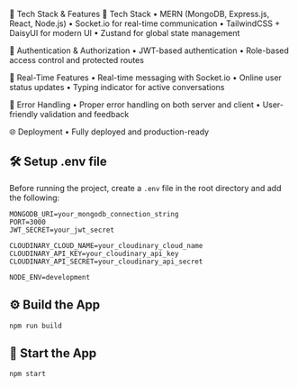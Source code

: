 🚀 Tech Stack & Features
🌟 Tech Stack
• MERN (MongoDB, Express.js, React, Node.js)
• Socket.io for real-time communication
• TailwindCSS + DaisyUI for modern UI
• Zustand for global state management

🔐 Authentication & Authorization
• JWT-based authentication
• Role-based access control and protected routes

💬 Real-Time Features
• Real-time messaging with Socket.io
• Online user status updates
• Typing indicator for active conversations 

🐞 Error Handling
• Proper error handling on both server and client
• User-friendly validation and feedback

🌐 Deployment
• Fully deployed and production-ready


## 🛠️ Setup .env file

Before running the project, create a `.env` file in the root directory and add the following:

```env
MONGODB_URI=your_mongodb_connection_string
PORT=3000
JWT_SECRET=your_jwt_secret

CLOUDINARY_CLOUD_NAME=your_cloudinary_cloud_name
CLOUDINARY_API_KEY=your_cloudinary_api_key
CLOUDINARY_API_SECRET=your_cloudinary_api_secret

NODE_ENV=development
```


## ⚙️ Build the App
```
npm run build

```


## 🚀 Start the App
```
npm start

```




